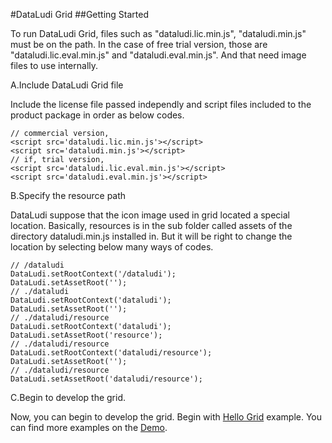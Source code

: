 
#DataLudi Grid
##Getting Started

To run DataLudi Grid, files such as "dataludi.lic.min.js", "dataludi.min.js" must be on the path. In the case of free trial version, those are "dataludi.lic.eval.min.js" and "dataludi.eval.min.js". And that need image files to use internally.

A.Include DataLudi Grid file

Include the license file passed independly and script files included to the product package in order as below codes. 

    // commercial version,
    <script src='dataludi.lic.min.js'></script>
    <script src='dataludi.min.js'></script>
    // if, trial version,
    <script src='dataludi.lic.eval.min.js'></script>
    <script src='dataludi.eval.min.js'></script>

B.Specify the resource path

DataLudi suppose that the icon image used in grid located a special location. Basically, resources is in the sub folder called assets of the directory dataludi.min.js installed in. 
But it will be right to change the location by selecting below many ways of codes. 

    // /dataludi 
    DataLudi.setRootContext('/dataludi');
    DataLudi.setAssetRoot('');
    // ./dataludi
    DataLudi.setRootContext('dataludi');
    DataLudi.setAssetRoot('');
    // ./dataludi/resource
    DataLudi.setRootContext('dataludi');
    DataLudi.setAssetRoot('resource');
    // ./dataludi/resource
    DataLudi.setRootContext('dataludi/resource');
    DataLudi.setAssetRoot('');
    // ./dataludi/resource
    DataLudi.setAssetRoot('dataludi/resource');
    
C.Begin to develop the grid.

Now, you can begin to develop the grid. 
Begin with [Hello Grid](http://helpme.dataludi.com/projects/grid/demo/en/Examples_HelloGrid) example. You can find more examples on the [Demo](http://helpme.dataludi.com/projects/grid/demo). 
